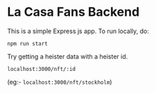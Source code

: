 # La Casa Fans Backend

This is a simple Express js app. To run locally, do:

`npm run start`


Try getting a heister data with a heister id.

`localhost:3000/nft/:id`

(eg:- `localhost:3000/nft/stockholm`)
